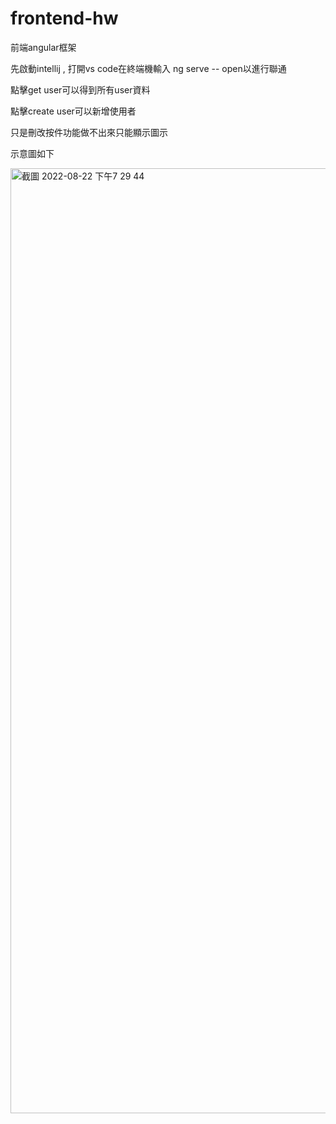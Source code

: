 # frontend-hw

前端angular框架

先啟動intellij , 打開vs code在終端機輸入 ng serve -- open以進行聯通

點擊get user可以得到所有user資料

點擊create user可以新增使用者

只是刪改按件功能做不出來只能顯示圖示

示意圖如下


<img width="1512" alt="截圖 2022-08-22 下午7 29 44" src="https://user-images.githubusercontent.com/101085201/185911725-19fe296a-f955-4dfc-b0d3-a134c1d60ece.png">
